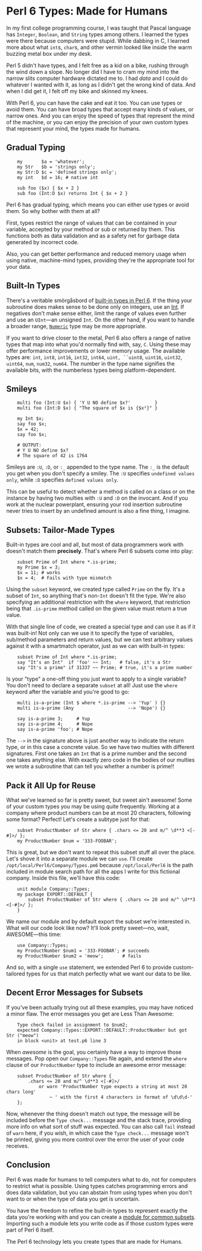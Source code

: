 # Perl 6 Types: Made for Humans

In my first college programming course, I was taught that Pascal language
has `Integer`, `Boolean`, and `String` types among others. I learned the types
were there because computers were stupid. While dabbing in C, I learned more
about what `int`s, `char`s, and other vermin looked like inside the warm
buzzing metal box under my desk.

Perl 5 didn't have types, and I felt free as a kid on a bike, rushing through
the wind down a slope. No longer did I have to cram my mind into the narrow
slits computer hardware dictated me to. I had *data* and I could do whatever I
wanted with it, as long as I didn't get the wrong kind of data. And when I did
get it, I felt off my bike and skinned my knees.

With Perl 6, you can have the cake and eat it too. You can use types or avoid
them. You can have broad types that accept many kinds of values, or narrow ones.
And you can enjoy the speed of types that represent the mind of the machine, or
you can enjoy the precision of your own custom types that represent your mind,
the types made for humans.

## Gradual Typing

```perl6
    my       $a = 'whatever';
    my Str   $b = 'strings only';
    my Str:D $c = 'defined strings only';
    my int   $d = 16; # native int

    sub foo ($x) { $x + 2 }
    sub foo (Int:D $x) returns Int { $x + 2 }
```

Perl 6 has gradual typing, which means you can either use types or avoid them.
So why bother with them at all?

First, types restrict the range of values that can be contained in your
variable, accepted by your method or sub or returned by them.
This functions both as data validation and as a safety net for garbage data
generated by incorrect code.

Also, you can get better performance and reduced memory usage when using native,
machine-mind types, providing they're the appropriate tool for your data.

## Built-In Types

There's a veritable smörgåsbord of [built-in types in Perl 6](http://docs.perl6.org/type.html). If the thing your subroutine does makes
sense to be done only on integers, use an [Int](http://docs.perl6.org/type/Int).
If negatives don't make sense either, limit the range of values even further
and use an `UInt`—an unsigned `Int`. On the other hand, if you want to handle
a broader range, [`Numeric`](http://docs.perl6.org/type/Numeric) type may
be more appropriate.

If you want to drive closer to the metal, Perl 6 also offers a range of
native types that map into what you'd normally find with, say, `C`. Using these
may offer performance improvements or lower memory usage. The available types
are: `int`, `int8`, `int16`, `int32`, `int64`, `uint, ``uint8`, `uint16`, `uint32`, `uint64`, `num`, `num32`, `num64`. The number in the type name
signifies the available bits, with the numberless types being
platform-dependent.

## Smileys

```perl6
    multi foo (Int:U $x) { 'Y U NO define $x?'         }
    multi foo (Int:D $x) { "The square of $x is {$x²}" }

    my Int $x;
    say foo $x;
    $x = 42;
    say foo $x;

    # OUTPUT:
    # Y U NO define $x?
    # The square of 42 is 1764
```

Smileys are `:U`, `:D`, or `:_` appended to the type name. The `:_` is the
default you get when you don't specify a smiley. The `:U` specifies `undefined
values only`, while `:D` specifies `defined values only`.

This can be useful to detect whether a method is called on a class or on the
instance by having two multies with `:U` and `:D` on the invocant. And if you
work at the nuclear powerplant, ensuring your rod insertion subroutine never
tries to insert by an undefined amount is also a fine thing, I imagine.

## Subsets: Tailor-Made Types

Built-in types are cool and all, but most of data programmers work with
doesn't match them **precisely**. That's where Perl 6 subsets come into play:

```perl6
    subset Prime of Int where *.is-prime;
    my Prime $x = 3;
    $x = 11; # works
    $x = 4;  # Fails with type mismatch
```

Using the `subset` keyword, we created type called `Prime` on the fly. It's
a subset of `Int`, so anything that's non-`Int` doesn't fit the type. We're
also specifying an additional restriction with the `where` keyword, that
restriction being that `.is-prime` method called on the given value must
return a true value.

With that single line of code, we created a special type and can use it as
if it was built-in! Not only can we use it to specify the type of variables,
sub/method parameters and return values, but we can test arbitrary values
against it with a smartmatch operator, just as we can with built-in types:

```perl6
    subset Prime of Int where *.is-prime;
    say "It's an Int"  if 'foo' ~~ Int;   # false, it's a Str
    say "It's a prime" if 31337 ~~ Prime; # true, it's a prime number
```

Is your "type" a one-off thing you just want to apply to a single variable?
You don't need to declare a separate `subset` at all! Just use the `where`
keyword after the variable and you're good to go:

```perl6
    multi is-a-prime (Int $ where *.is-prime --> 'Yup' ) {}
    multi is-a-prime (Any                    --> 'Nope') {}

    say is-a-prime 3;     # Yup
    say is-a-prime 4;     # Nope
    say is-a-prime 'foo'; # Nope
```

The `-->` in the signature above is just another way to indicate the return
type, or in this case a concrete value. So we have two multies with different
signatures. First one takes an `Int` that is a prime number and the second
one takes anything else. With exactly zero code in the bodies of our multies
we wrote a subroutine that can tell you whether a number is prime!!

## Pack it All Up for Reuse

What we've learned so far is pretty sweet, but sweet ain't awesome! Some
of your custom types you may be using quite frequently. Working at a company
where product numbers can be at most 20 characters, following some format?
Perfect! Let's create a subtype just for that:

```perl6
    subset ProductNumber of Str where { .chars <= 20 and m/^ \d**3 <[-#]>/ };
    my ProductNumber $num = '333-FOOBAR';
```

This is great, but we don't want to repeat this subset stuff all over the place.
Let's shove it into a separate module we can `use`.
I'll create `/opt/local/Perl6/Company/Types.pm6` because `/opt/local/Perl6`
is the path included in module search path for all the apps I write for
this fictional company. Inside this file, we'll have this code:

```perl6
    unit module Company::Types;
    my package EXPORT::DEFAULT {
        subset ProductNumber of Str where { .chars <= 20 and m/^ \d**3 <[-#]>/ };
    }
```

We name our module and by default export the subset we're interested in.
What will our code look like now? It'll look pretty sweet—no, wait, AWESOME—this
time:

```perl6
    use Company::Types;
    my ProductNumber $num1 = '333-FOOBAR'; # succeeds
    my ProductNumber $num2 = 'meow';       # fails
```

And so, with a single `use` statement, we extended Perl 6 to provide
custom-tailored types for us that match perfectly what we want our data to be
like.

## Decent Error Messages for Subsets

If you've been actually trying out all these examples, you may have noticed
a minor flaw. The error messages you get are Less Than Awesome:

```
    Type check failed in assignment to $num2;
    expected Company::Types::EXPORT::DEFAULT::ProductNumber but got Str ("meow")
    in block <unit> at test.p6 line 3
```

When *awesome* is the goal, you certainly have a way to improve those messages.
Pop open our `Company::Types` file again, and extend the `where` clause
of our `ProductNumber` type to include an awesome error message:

```perl6
    subset ProductNumber of Str where {
        .chars <= 20 and m/^ \d**3 <[-#]>/
            or warn 'ProductNumber type expects a string at most 20 chars long'
                ~ ' with the first 4 characters in format of \d\d\d-'
    };
```

Now, whenever the thing doesn't match out type, the message will be included
before the `Type check...` message and the stack trace, providing more info on
what sort of stuff was expected. You can also call `fail` instead of `warn`
here, if you wish, in which case the `Type check...` message won't be printed,
giving you more control over the error the user of your code receives.

## Conclusion

Perl 6 was made for humans to tell computers what to do, not for computers to
restrict what is possible. Using types catches programming errors and does
data validation, but you can abstain from using types when you don't want to
or when the type of data you get is uncertain.

You have the freedom to refine the built-in types to represent exactly the
data you're working with and you can create a
[module for common subsets](http://modules.perl6.org/dist/Subsets::Common).
Importing such a module lets you write code as if those custom types were
part of Perl 6 itself.

The Perl 6 technology lets you create types that are made for Humans.
